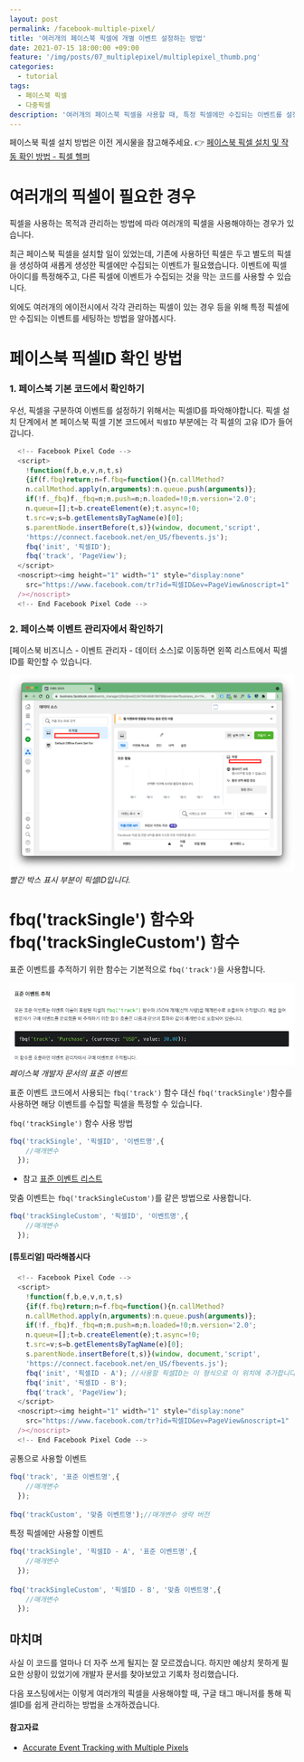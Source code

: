 ```yaml
---
layout: post
permalink: /facebook-multiple-pixel/
title: '여러개의 페이스북 픽셀에 개별 이벤트 설정하는 방법'
date: 2021-07-15 18:00:00 +09:00
feature: '/img/posts/07_multiplepixel/multiplepixel_thumb.png'
categories:
  - tutorial
tags:
  - 페이스북 픽셀
  - 다중픽셀
description: '여러개의 페이스북 픽셀을 사용할 때, 특정 픽셀에만 수집되는 이벤트를 설정하는 방법을 알아봅시다.'
---
```


페이스북 픽셀 설치 방법은 이전 게시물을 참고해주세요.
👉 [페이스북 픽셀 설치 및 작동 확인 방법 - 픽셀 헬퍼](https://hard-carry.com/facebook-pixel-connect/)

# 여러개의 픽셀이 필요한 경우

픽셀을 사용하는 목적과 관리하는 방법에 따라 여러개의 픽셀을 사용해야하는 경우가 있습니다.

최근 페이스북 픽셀을 설치할 일이 있었는데, 기존에 사용하던 픽셀은 두고 별도의 픽셀을 생성하여 새롭게 생성한 픽셀에만 수집되는 이벤트가 필요했습니다. 이벤트에 픽셀 아이디를 특정해주고, 다른 픽셀에 이벤트가 수집되는 것을 막는 코드를 사용할 수 있습니다.

외에도 여러개의 에이전시에서 각각 관리하는 픽셀이 있는 경우 등을 위해 특정 픽셀에만 수집되는 이벤트를 세팅하는 방법을 알아봅시다.

# 페이스북 픽셀ID 확인 방법

### 1. 페이스북 기본 코드에서 확인하기

우선, 픽셀을 구분하여 이벤트를 설정하기 위해서는 픽셀ID를 파악해야합니다. 픽셀 설치 단계에서 본 페이스북 픽셀 기본 코드에서 ```픽셀ID``` 부분에는 각 픽셀의 고유 ID가 들어갑니다.

```javascript
  <!-- Facebook Pixel Code -->
  <script>
    !function(f,b,e,v,n,t,s)
    {if(f.fbq)return;n=f.fbq=function(){n.callMethod?
    n.callMethod.apply(n,arguments):n.queue.push(arguments)};
    if(!f._fbq)f._fbq=n;n.push=n;n.loaded=!0;n.version='2.0';
    n.queue=[];t=b.createElement(e);t.async=!0;
    t.src=v;s=b.getElementsByTagName(e)[0];
    s.parentNode.insertBefore(t,s)}(window, document,'script',
    'https://connect.facebook.net/en_US/fbevents.js');
    fbq('init', '픽셀ID');
    fbq('track', 'PageView');
  </script>
  <noscript><img height="1" width="1" style="display:none"
    src="https://www.facebook.com/tr?id=픽셀ID&ev=PageView&noscript=1"
  /></noscript>
  <!-- End Facebook Pixel Code -->
```

### 2. 페이스북 이벤트 관리자에서 확인하기

[페이스북 비즈니스 - 이벤트 관리자 - 데이터 소스]로 이동하면 왼쪽 리스트에서 픽셀 ID를 확인할 수 있습니다.

![이벤트 관리자에서 픽셀 ID 위치](/img/posts/07_multiplepixel/fbpixelid.png)*빨간 박스 표시 부분이 픽셀ID입니다.*


# fbq('trackSingle') 함수와 fbq('trackSingleCustom') 함수

표준 이벤트를 추적하기 위한 함수는 기본적으로 `fbq('track')`을 사용합니다.

![페이스북 가이드의 표준 이벤트 함수](/img/posts/07_multiplepixel/standardevent.png)*페이스북 개발자 문서의 표준 이벤트*

표준 이벤트 코드에서 사용되는 `fbq('track')` 함수 대신 `fbq('trackSingle')`함수를 사용하면 해당 이벤트를 수집할 픽셀을 특정할 수 있습니다.

`fbq('trackSingle')` 함수 사용 방법

```javascript
fbq('trackSingle', '픽셀ID', '이벤트명',{
    //매개변수
  });
```

* 참고 [표준 이벤트 리스트](https://developers.facebook.com/docs/facebook-pixel/reference#standard-events)

맞춤 이벤트는 `fbq('trackSingleCustom')`를 같은 방법으로 사용합니다.

```javascript
fbq('trackSingleCustom', '픽셀ID', '이벤트명',{
    //매개변수
  });
```

#### [튜토리얼] 따라해봅시다

```javascript
  <!-- Facebook Pixel Code -->
  <script>
    !function(f,b,e,v,n,t,s)
    {if(f.fbq)return;n=f.fbq=function(){n.callMethod?
    n.callMethod.apply(n,arguments):n.queue.push(arguments)};
    if(!f._fbq)f._fbq=n;n.push=n;n.loaded=!0;n.version='2.0';
    n.queue=[];t=b.createElement(e);t.async=!0;
    t.src=v;s=b.getElementsByTagName(e)[0];
    s.parentNode.insertBefore(t,s)}(window, document,'script',
    'https://connect.facebook.net/en_US/fbevents.js');
    fbq('init', '픽셀ID - A'); //사용할 픽셀ID는 이 형식으로 이 위치에 추가합니다.
    fbq('init', '픽셀ID - B');
    fbq('track', 'PageView');
  </script>
  <noscript><img height="1" width="1" style="display:none"
    src="https://www.facebook.com/tr?id=픽셀ID&ev=PageView&noscript=1"
  /></noscript>
  <!-- End Facebook Pixel Code -->
```

공통으로 사용할 이벤트

```javascript
fbq('track', '표준 이벤트명',{
    //매개변수
  });

fbq('trackCustom', '맞춤 이벤트명');//매개변수 생략 버전
```

특정 픽셀에만 사용할 이벤트

```javascript
fbq('trackSingle', '픽셀ID - A', '표준 이벤트명',{
    //매개변수
  });

fbq('trackSingleCustom', '픽셀ID - B', '맞춤 이벤트명',{
    //매개변수
  });
```

## 마치며

사실 이 코드를 얼마나 더 자주 쓰게 될지는 잘 모르겠습니다. 하지만 예상치 못하게 필요한 상황이 있었기에 개발자 문서를 찾아보았고 기록차 정리했습니다.

다음 포스팅에서는 이렇게 여러개의 픽셀을 사용해야할 때, 구글 태그 매니저를 통해 픽셀ID를 쉽게 관리하는 방법을 소개하겠습니다.


#### 참고자료

* [Accurate Event Tracking with Multiple Pixels](https://developers.facebook.com/ads/blog/post/v2/2017/11/28/event-tracking-with-multiple-pixels-tracksingle/)
